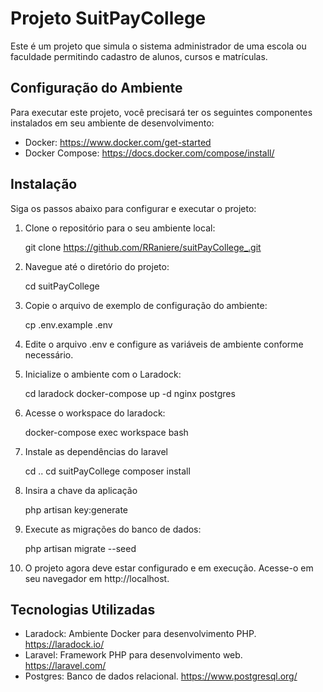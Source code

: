 # Projeto SuitPayCollege

Este é um projeto que simula o sistema administrador de uma escola ou faculdade permitindo cadastro de alunos, cursos e matrículas.

## Configuração do Ambiente

Para executar este projeto, você precisará ter os seguintes componentes instalados em seu ambiente de desenvolvimento:

- Docker: https://www.docker.com/get-started
- Docker Compose: https://docs.docker.com/compose/install/

## Instalação

Siga os passos abaixo para configurar e executar o projeto:

1. Clone o repositório para o seu ambiente local:

   git clone https://github.com/RRaniere/suitPayCollege_.git

2. Navegue até o diretório do projeto:

   cd suitPayCollege

3. Copie o arquivo de exemplo de configuração do ambiente:

   cp .env.example .env

4. Edite o arquivo .env e configure as variáveis de ambiente conforme necessário.

5. Inicialize o ambiente com o Laradock:

   cd laradock
   docker-compose up -d nginx postgres

6. Acesse o workspace do laradock:

   docker-compose exec workspace bash

7. Instale as dependências do laravel 

   cd .. 
   cd suitPayCollege 
   composer install 

8. Insira a chave da aplicação 

   php artisan key:generate

9. Execute as migrações do banco de dados:

   php artisan migrate --seed

10. O projeto agora deve estar configurado e em execução. Acesse-o em seu navegador em http://localhost.

## Tecnologias Utilizadas

- Laradock: Ambiente Docker para desenvolvimento PHP. https://laradock.io/
- Laravel: Framework PHP para desenvolvimento web. https://laravel.com/
- Postgres: Banco de dados relacional. https://www.postgresql.org/


